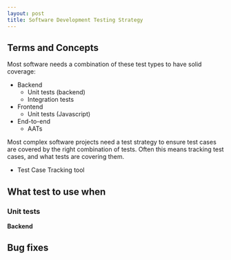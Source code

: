 ```yaml
---
layout: post
title: Software Development Testing Strategy
---
```


## Terms and Concepts

Most software needs a combination of these test types to have solid coverage: 

* Backend
  * Unit tests (backend)
  * Integration tests
* Frontend
  * Unit tests (Javascript)
* End-to-end
  * AATs

Most complex software projects need a test strategy to ensure test cases are covered by the right combination of tests. Often this means tracking test cases, and what tests are covering them.

* Test Case Tracking tool

## What test to use when

### Unit tests

**Backend**


## Bug fixes